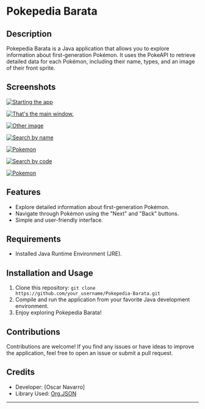 # Pokepedia Barata

## Description

Pokepedia Barata is a Java application that allows you to explore information about first-generation Pokémon. It uses the PokeAPI to retrieve detailed data for each Pokémon, including their name, types, and an image of their front sprite.

## Screenshots

[![Starting the app](https://i.postimg.cc/289wGh9B/Screenshot-2.png)](https://postimg.cc/2Vvh8bDz)

[![That's the main window.](https://i.postimg.cc/QC68C9Zx/labur1.png)](https://postimg.cc/RJH5b00j)

[![Other image](https://i.postimg.cc/RVDCzHTg/Screenshot-2.png)](https://postimg.cc/YhQB6jZF)

[![Search by name](https://i.postimg.cc/vmRQ4wk9/Screenshot-3.png)](https://postimg.cc/w1VKrZ6T)

[![Pokemon](https://i.postimg.cc/0QWFJpj3/Screenshot-4.png)](https://postimg.cc/WFZXBqM6)

[![Search by code](https://i.postimg.cc/MHn40vjG/Screenshot-5.png)](https://postimg.cc/RJzX4Cdr)

[![Pokemon](https://i.postimg.cc/CM29hHWn/Screenshot-6.png)](https://postimg.cc/Yj1d8g2t)

## Features

- Explore detailed information about first-generation Pokémon.
- Navigate through Pokémon using the "Next" and "Back" buttons.
- Simple and user-friendly interface.

## Requirements

- Installed Java Runtime Environment (JRE).

## Installation and Usage

1. Clone this repository: `git clone https://github.com/your_username/Pokepedia-Barata.git`
2. Compile and run the application from your favorite Java development environment.
3. Enjoy exploring Pokepedia Barata!

## Contributions

Contributions are welcome! If you find any issues or have ideas to improve the application, feel free to open an issue or submit a pull request.

## Credits

- Developer: [Oscar Navarro]
- Library Used: [Org.JSON](https://github.com/stleary/JSON-java)

---


